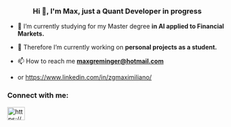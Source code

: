 
<h3 align="center">Hi 👋, I'm Max, just a Quant Developer in progress </h3>

- 🌱 I’m currently studying for my Master degree **in AI applied to Financial Markets.**

- 🔭 Therefore I’m currently working on **personal projects as a student.**

- 📫 How to reach me **maxgreminger@hotmail.com**
- or https://www.linkedin.com/in/zgmaximiliano/

<h3 align="left">Connect with me:</h3>
<p align="left">
<a href="https://linkedin.com/in/https://www.linkedin.com/in/zgmaximiliano/" target="blank"><img align="center" src="https://raw.githubusercontent.com/rahuldkjain/github-profile-readme-generator/master/src/images/icons/Social/linked-in-alt.svg" alt="https://www.linkedin.com/in/zgmaximiliano/" height="30" width="40" /></a>
</p>

